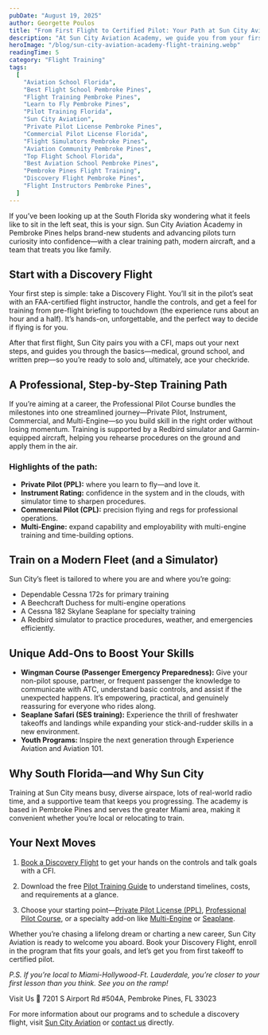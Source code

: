 ```yaml
---
pubDate: "August 19, 2025"
author: Georgette Poulos
title: "From First Flight to Certified Pilot: Your Path at Sun City Aviation Academy"
description: "At Sun City Aviation Academy, we guide you from your first flight to becoming a certified pilot. Our structured training programs, experienced instructors, and modern fleet ensure you receive the best education in aviation."
heroImage: "/blog/sun-city-aviation-academy-flight-training.webp"
readingTime: 5
category: "Flight Training"
tags:
  [
    "Aviation School Florida",
    "Best Flight School Pembroke Pines",
    "Flight Training Pembroke Pines",
    "Learn to Fly Pembroke Pines",
    "Pilot Training Florida",
    "Sun City Aviation",
    "Private Pilot License Pembroke Pines",
    "Commercial Pilot License Florida",
    "Flight Simulators Pembroke Pines",
    "Aviation Community Pembroke Pines",
    "Top Flight School Florida",
    "Best Aviation School Pembroke Pines",
    "Pembroke Pines Flight Training",
    "Discovery Flight Pembroke Pines",
    "Flight Instructors Pembroke Pines",
  ]
---
```


If you’ve been looking up at the South Florida sky wondering what it feels like to sit in the left seat, this is your sign. Sun City Aviation Academy in Pembroke Pines helps brand-new students and advancing pilots turn curiosity into confidence—with a clear training path, modern aircraft, and a team that treats you like family.

## Start with a Discovery Flight

Your first step is simple: take a Discovery Flight. You’ll sit in the pilot’s seat with an FAA-certified flight instructor, handle the controls, and get a feel for training from pre-flight briefing to touchdown (the experience runs about an hour and a half). It’s hands-on, unforgettable, and the perfect way to decide if flying is for you.

After that first flight, Sun City pairs you with a CFI, maps out your next steps, and guides you through the basics—medical, ground school, and written prep—so you’re ready to solo and, ultimately, ace your checkride.

## A Professional, Step-by-Step Training Path

If you’re aiming at a career, the Professional Pilot Course bundles the milestones into one streamlined journey—Private Pilot, Instrument, Commercial, and Multi-Engine—so you build skill in the right order without losing momentum. Training is supported by a Redbird simulator and Garmin-equipped aircraft, helping you rehearse procedures on the ground and apply them in the air.

### Highlights of the path:

- **Private Pilot (PPL):** where you learn to fly—and love it.
- **Instrument Rating:** confidence in the system and in the clouds, with simulator time to sharpen procedures.
- **Commercial Pilot (CPL):** precision flying and regs for professional operations.
- **Multi-Engine:** expand capability and employability with multi-engine training and time-building options.

## Train on a Modern Fleet (and a Simulator)

Sun City’s fleet is tailored to where you are and where you’re going:
- Dependable Cessna 172s for primary training
- A Beechcraft Duchess for multi-engine operations
- A Cessna 182 Skylane Seaplane for specialty training
- A Redbird simulator to practice procedures, weather, and emergencies efficiently.

## Unique Add-Ons to Boost Your Skills

- **Wingman Course (Passenger Emergency Preparedness):** Give your non-pilot spouse, partner, or frequent passenger the knowledge to communicate with ATC, understand basic controls, and assist if the unexpected happens. It’s empowering, practical, and genuinely reassuring for everyone who rides along.
- **Seaplane Safari (SES training):** Experience the thrill of freshwater takeoffs and landings while expanding your stick-and-rudder skills in a new environment.
- **Youth Programs:** Inspire the next generation through Experience Aviation and Aviation 101.

## Why South Florida—and Why Sun City

Training at Sun City means busy, diverse airspace, lots of real-world radio time, and a supportive team that keeps you progressing. The academy is based in Pembroke Pines and serves the greater Miami area, making it convenient whether you’re local or relocating to train.

## Your Next Moves

1. [Book a Discovery Flight](/discovery-flight) to get your hands on the controls and talk goals with a CFI.

2. Download the free [Pilot Training Guide](/book-download) to understand timelines, costs, and requirements at a glance.

3. Choose your starting point—[Private Pilot License (PPL)](/private-pilot), [Professional Pilot Course](/professional-pilot-course), or a specialty add-on like [Multi-Engine](/multi-engine) or [Seaplane](/seaplane).

Whether you’re chasing a lifelong dream or charting a new career, Sun City Aviation is ready to welcome you aboard. Book your Discovery Flight, enroll in the program that fits your goals, and let’s get you from first takeoff to certified pilot.

_P.S. If you’re local to Miami-Hollywood-Ft. Lauderdale, you’re closer to your first lesson than you think. See you on the ramp!_

Visit Us 📍 7201 S Airport Rd #504A, Pembroke Pines, FL 33023

For more information about our programs and to schedule a discovery flight, visit [Sun City Aviation](/) or [contact us](/contact) directly.
